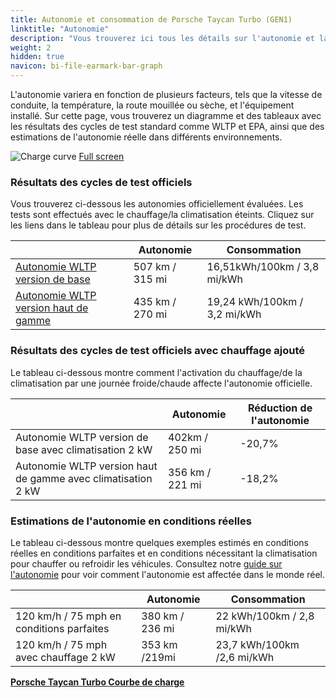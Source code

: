 ```yaml
---
title: Autonomie et consommation de Porsche Taycan Turbo (GEN1)
linktitle: "Autonomie"
description: "Vous trouverez ici tous les détails sur l'autonomie et la consommation pour Porsche Taycan Turbo (GEN1)."
weight: 2
hidden: true
navicon: bi-file-earmark-bar-graph
---
```

<!-- markdownlint-disable MD033 -->
<!-- markdownlint-disable MD010 -->

L'autonomie variera en fonction de plusieurs facteurs, tels que la vitesse de conduite, la température, la route mouillée ou sèche, et l'équipement installé. Sur cette page, vous trouverez un diagramme et des tableaux avec les résultats des cycles de test standard comme WLTP et EPA, ainsi que des estimations de l'autonomie réelle dans différents environnements.

<img class="img-fluid" alt="Charge curve" src="/images//nb-NO/models/porsche/taycan/taycan_turbo_gen1/range.svg"/>
<a href="/images/nb-NO/models/porsche/taycan/taycan_turbo_gen1/range.svg">Full screen</a>

### Résultats des cycles de test officiels

Vous trouverez ci-dessous les autonomies officiellement évaluées. Les tests sont effectués avec le chauffage/la climatisation éteints. Cliquez sur les liens dans le tableau pour plus de détails sur les procédures de test.

<div class="table-responsive">
<table class="table table-striped border">
	<thead>
		<tr>
			<th>
			</th>
			<th>
				Autonomie
			</th>
			<th>
				Consommation
			</th>
		</tr>
	</thead>
	<tbody>
		<tr>
			<td>
				<a href="../../../../../guides/understandingrange/wltp/ ">
					Autonomie WLTP version de base
				</a>
			</td>
			<td>
				507 km / 315 mi
			</td>
			<td>
				16,51kWh/100km / 3,8 mi/kWh
			</td>
		</tr>
		<tr>
			<td>
				<a href="../../../../../guides/understandingrange/wltp/ ">
					Autonomie WLTP version haut de gamme
				</a>
			</td>
			<td>
				435 km / 270 mi
			</td>
			<td>
				19,24 kWh/100km / 3,2 mi/kWh
			</td>
		</tr>
	</tbody>
</table>
</div>

### Résultats des cycles de test officiels avec chauffage ajouté

Le tableau ci-dessous montre comment l'activation du chauffage/de la climatisation par une journée froide/chaude affecte l'autonomie officielle.

<div class="table-responsive">
<table class="table table-striped border">
	<thead>
		<tr>
			<th>
			</th>
			<th>
				Autonomie
			</th>
			<th>
				Réduction de l'autonomie
			</th>
		</tr>
	</thead>
	<tbody>
		<tr>
			<td>
				Autonomie WLTP version de base avec climatisation 2 kW
			</td>
			<td>
				 402km / 250 mi 
			</td>
			<td>
				-20,7%
			</td>
		</tr>
		<tr>
			<td>
				Autonomie WLTP version haut de gamme avec climatisation 2 kW
			</td>
			<td>
				356 km / 221 mi
			</td>
			<td>
				-18,2%
			</td>
		</tr>
	</tbody>
</table>
</div>

### Estimations de l'autonomie en conditions réelles

Le tableau ci-dessous montre quelques exemples estimés en conditions réelles en conditions parfaites et en conditions nécessitant la climatisation pour chauffer ou refroidir les véhicules. Consultez notre [guide sur l'autonomie](../../../../../guides/understandingrange/) pour voir comment l'autonomie est affectée dans le monde réel.

<div class="table-responsive">
<table class="table table-striped border">
	<thead>
		<tr>
			<th>
			</th>
			<th>
				Autonomie
			</th>
			<th>
				Consommation
			</th>
		</tr>
	</thead>
	<tbody>
		<tr>
			<td>
				120 km/h / 75 mph en conditions parfaites
			</td>
			<td>
				380 km / 236 mi
			</td>
			<td>
				22 kWh/100km / 2,8 mi/kWh
			</td>
		</tr>
		<tr>
			<td>
				120 km/h / 75 mph avec chauffage 2 kW
			</td>
			<td>
				353 km /219mi
			</td>
			<td>
				23,7 kWh/100km /2,6 mi/kWh
			</td>
		</tr>
	</tbody>
</table>
</div>
<div class="mt-3 mb-3">
<a href="../" class="text-decoration-none text-black">
<strong><i class="bi-arrow-left"></i> Porsche Taycan Turbo </strong>
</a>
<a href="../chargingcurve/" class="text-decoration-none text-black float-end">
<strong>Courbe de charge <i class="bi-arrow-right"></i></strong>
</a>
</div>
